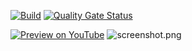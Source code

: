 [![Build](https://github.com/twelvechairssoftware/learn_opengl/actions/workflows/build.yml/badge.svg)](https://github.com/twelvechairssoftware/learn_opengl/actions/workflows/build.yml)
[![Quality Gate Status](https://sonarcloud.io/api/project_badges/measure?project=twelvechairssoftware_learn_opengl&metric=alert_status)](https://sonarcloud.io/dashboard?id=twelvechairssoftware_learn_opengl)

[![Preview on YouTube](https://img.youtube.com/vi/OxlsusXgxXM/0.jpg)](https://www.youtube.com/watch?v=OxlsusXgxXM "Preview on YouTube")
![screenshot.png](screenshot.png)